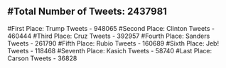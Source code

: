 #Total Number of Tweets: 2437981 
---
#First Place: Trump Tweets - 948065
#Second Place: Clinton Tweets - 460444
#Third Place: Cruz Tweets - 392957
#Fourth Place: Sanders Tweets - 261790
#Fifth Place: Rubio Tweets - 160689
#Sixth Place: Jeb! Tweets - 118468
#Seventh Place: Kasich Tweets - 58740
#Last Place: Carson Tweets - 36828
